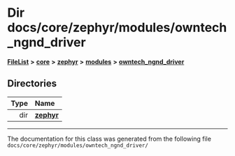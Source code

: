 

# Dir docs/core/zephyr/modules/owntech\_ngnd\_driver



[**FileList**](files.md) **>** [**core**](dir_771164b9325b04f1442f7a3ffa8ecb89.md) **>** [**zephyr**](dir_09002e7ce91f09aeb040dfd1861a47f4.md) **>** [**modules**](dir_6d0fb8ab814c517e7f155fb837e32f72.md) **>** [**owntech\_ngnd\_driver**](dir_487909855ff81a58e51ecefcc10df3bb.md)














## Directories

| Type | Name |
| ---: | :--- |
| dir | [**zephyr**](dir_c984519a7bdbe6c0d73dd876f54bf8c6.md) <br> |

























































------------------------------
The documentation for this class was generated from the following file `docs/core/zephyr/modules/owntech_ngnd_driver/`

